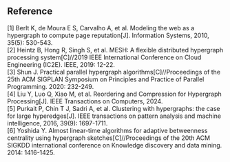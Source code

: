 ## Reference 
[1] Berlt K, de Moura E S, Carvalho A, et al. Modeling the web as a hypergraph to compute page reputation[J]. Information Systems, 2010, 35(5): 530-543.  
[2] Heintz B, Hong R, Singh S, et al. MESH: A flexible distributed hypergraph processing system[C]//2019 IEEE International Conference on Cloud Engineering (IC2E). IEEE, 2019: 12-22.  
[3] Shun J. Practical parallel hypergraph algorithms[C]//Proceedings of the 25th ACM SIGPLAN Symposium on Principles and Practice of Parallel Programming. 2020: 232-249.  
[4] Liu Y, Luo Q, Xiao M, et al. Reordering and Compression for Hypergraph Processing[J]. IEEE Transactions on Computers, 2024.  
[5] Purkait P, Chin T J, Sadri A, et al. Clustering with hypergraphs: the case for large hyperedges[J]. IEEE transactions on pattern analysis and machine intelligence, 2016, 39(9): 1697-1711.  
[6] Yoshida Y. Almost linear-time algorithms for adaptive betweenness centrality using hypergraph sketches[C]//Proceedings of the 20th ACM SIGKDD international conference on Knowledge discovery and data mining. 2014: 1416-1425.  